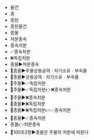 - 물건
- 종
- 종된
- 종된물건
- 종물
- 처분종속
- 종속처분
- ✅종속처분
- ❌독립처분
- 종물▶️처분종속
- 📌종물▶️주물상용공여ㆍ자기소유ㆍ부속물
- 📌종물▶️상용공여ㆍ자기소유ㆍ부속물
- 🔎주물▶️✅독립처분
- 🔎주물▶️✅독립처분👉❌종속처분
- 🔎주물▶️❌종속처분
- 🔎종물▶️❌독립처분
- 🔎종물▶️❌독립처분👉✅종속처분
- 🔎종물▶️✅종속처분
- 종물👉처분종속
- 🔎100조2항▶️종물은 주물의 처분에 따른다
